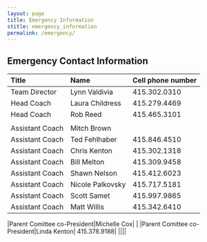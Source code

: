 ```yaml
---
layout: page
title: Emergency Information
stitle: emergency_information
permalink: /emergency/
---
```

## Emergency Contact Information

|Title|Name|Cell phone number|
|:----|:----|:----|
|Team Director |Lynn Valdivia| 	 	415.302.0310|
|Head Coach |Laura Childress| 	 	415.279.4469|
|Head Coach |Rob Reed| 		415.465.3101|
| | | |
|Assistant Coach |Mitch Brown| 	 	|
|Assistant Coach |Ted Fehlhaber| 	415.846.4510|
|Assistant Coach |Chris Kenton| 	 	415.302.1318|
|Assistant Coach |Bill Melton| 	 	415.309.9458|
|Assistant Coach |Shawn Nelson| 	415.412.6023|
|Assistant Coach |Nicole Palkovsky| 	415.717.5181|
|Assistant Coach |Scott Samet| 	 	415.997.9865|
|Assistant Coach |Matt Willis| 	 	415.342.6410|


|Parent Comittee co-President|Michelle Cox| 	|
|Parent Comittee co-President|Linda Kenton| 	415.378.9188|
||||
